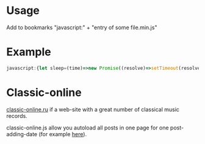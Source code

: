 # Usage
Add to bookmarks "javascript:" + "entry of some file.min.js"

# Example
```javascript
javascript:{let sleep=(time)=>new Promise((resolve)=>setTimeout(resolve,time*1000));let pg = document.querySelector('.pagination');if(pg){let u=pg.children[0].href;let step=(url)=>{fetch(url).then((r)=>r.text().then((s)=>{let p = new DOMParser().parseFromString(s,'text/html').querySelector('.pagination');if(p){h=p.children[0].attributes.href.value;step(h);}else if(r.status==429){console.log(r.statusText, "sleep 10 secs");sleep(10).then(()=>step(url));}else{document.location=url}}))};step(u)}}
```

# Classic-online
[classic-online.ru](http://classic-online.ru) if a web-site with a great number of classical music records.

classic-online.js allow you autoload all posts in one page for one post-adding-date (for example [here](http://classic-online.ru/stat/?p=1&type=files_date&file_type=a&date=2016-12-18)).

